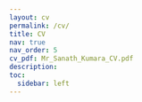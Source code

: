 ```yaml
---
layout: cv
permalink: /cv/
title: CV
nav: true
nav_order: 5
cv_pdf: Mr_Sanath_Kumara_CV.pdf
description: 
toc:
  sidebar: left
---
```

